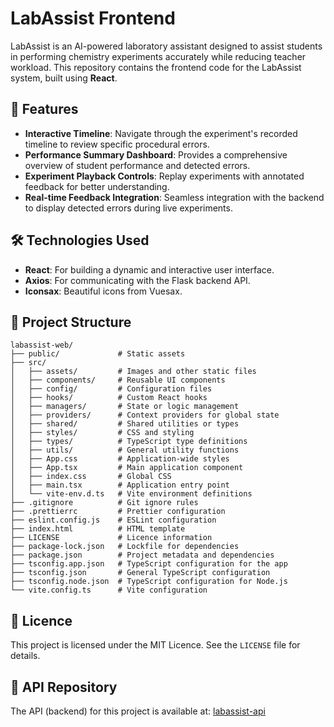 # LabAssist Frontend

LabAssist is an AI-powered laboratory assistant designed to assist students in performing chemistry experiments accurately while reducing teacher workload. This repository contains the frontend code for the LabAssist system, built using **React**.

## 📜 Features

- **Interactive Timeline**: Navigate through the experiment's recorded timeline to review specific procedural errors.
- **Performance Summary Dashboard**: Provides a comprehensive overview of student performance and detected errors.
- **Experiment Playback Controls**: Replay experiments with annotated feedback for better understanding.
- **Real-time Feedback Integration**: Seamless integration with the backend to display detected errors during live experiments.

## 🛠️ Technologies Used

- **React**: For building a dynamic and interactive user interface.
- **Axios**: For communicating with the Flask backend API.
- **Iconsax**: Beautiful icons from Vuesax.

## 📂 Project Structure

```
labassist-web/
├── public/             # Static assets
├── src/
│   ├── assets/         # Images and other static files
│   ├── components/     # Reusable UI components
│   ├── config/         # Configuration files
│   ├── hooks/          # Custom React hooks
│   ├── managers/       # State or logic management
│   ├── providers/      # Context providers for global state
│   ├── shared/         # Shared utilities or types
│   ├── styles/         # CSS and styling
│   ├── types/          # TypeScript type definitions
│   ├── utils/          # General utility functions
│   ├── App.css         # Application-wide styles
│   ├── App.tsx         # Main application component
│   ├── index.css       # Global CSS
│   ├── main.tsx        # Application entry point
│   └── vite-env.d.ts   # Vite environment definitions
├── .gitignore          # Git ignore rules
├── .prettierrc         # Prettier configuration
├── eslint.config.js    # ESLint configuration
├── index.html          # HTML template
├── LICENSE             # Licence information
├── package-lock.json   # Lockfile for dependencies
├── package.json        # Project metadata and dependencies
├── tsconfig.app.json   # TypeScript configuration for the app
├── tsconfig.json       # General TypeScript configuration
├── tsconfig.node.json  # TypeScript configuration for Node.js
└── vite.config.ts      # Vite configuration
```

## 📄 Licence

This project is licensed under the MIT Licence. See the `LICENSE` file for details.

## 🔗 API Repository

The API (backend) for this project is available at: [labassist-api](https://github.com/LabAssist-CenTaD/labassist-api.git)
